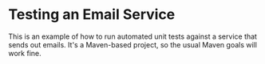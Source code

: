 Testing an Email Service
========================

This is an example of how to run automated unit tests against a service that sends out emails. It's a Maven-based project, so the usual Maven goals will work fine.